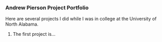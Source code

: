 ### Andrew Pierson Project Portfolio ###

Here are several projects I did while I was in college at the University of North Alabama. 

1. The first project is...

